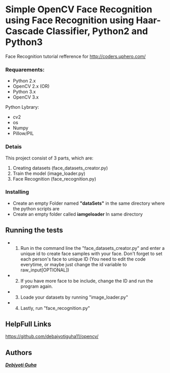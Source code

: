 # Simple OpenCV Face Recognition using Face Recognition using Haar-Cascade Classifier, Python2 and Python3


Face Recognition tutorial refference for http://coders.uphero.com/ 


### Requarements:
* Python 2.x
* OpenCV 2.x
(OR)
* Python 3.x
* OpenCV 3.x

Python Lybrary:
* cv2
* os
* Numpy
* Pillow/PIL

### Detais
This project consist of 3 parts, which are:
1. Creating datasets (face_datasets_creator.py)
2. Train the model (image_loader.py)
3. Face Recognition (face_recognition.py)

### Installing

* Create an empty Folder named **"dataSets"** in the same directory where the python scripts are 
* Create an empty folder called **iamgeloader** In same directory 

## Running the tests

* 1. Run in the command line the "face_datasets_creator.py" and enter a unique id to create face samples with your face. Don't forget to set each person's face to unique ID (You need to edit the code everytime, or maybe just change the id variable to raw_input[OPTIONAL])
* 2. If you have more face to be include, change the ID and run the program again.
* 3. Loade your datasets by running "image_loader.py"
* 4. Lastly, run "face_recognition.py"

## HelpFull Links

https://github.com/debajyotiguha11/opencv/


## Authors

***[Debjyoti Guha](http://coders.uphero.com/)***
